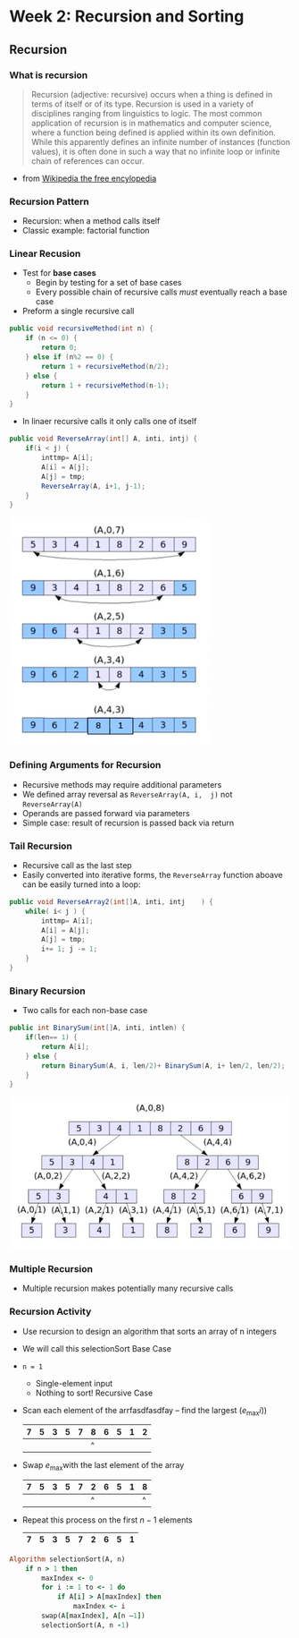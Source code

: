 # Week 2: Recursion and Sorting 

## Recursion

### What is recursion
> Recursion (adjective: recursive) occurs when a thing is defined in terms of itself or of its type. Recursion is used in a variety of disciplines ranging from linguistics to logic. The most common application of recursion is in mathematics and computer science, where a function being defined is applied within its own definition. While this apparently defines an infinite number of instances (function values), it is often done in such a way that no infinite loop or infinite chain of references can occur. 

- from [Wikipedia the free encylopedia](https://en.wikipedia.org/wiki/Recursion)

### Recursion Pattern
- Recursion: when a method calls itself
- Classic example: factorial function

### Linear Recusion
- Test for __base cases__
	- Begin by testing for a set of base cases
	- Every possible chain of recursive calls _must_ eventually reach a base case
- Preform a single recursive call
```java
public void recursiveMethod(int n) {
	if (n <= 0) {
		return 0;
	} else if (n%2 == 0) {
		return 1 + recursiveMethod(n/2);
	} else {
		return 1 + recursiveMethod(n-1);
	}
}
```
- In linaer recursive calls it only calls one of itself
```java
public void ReverseArray(int[] A, inti, intj) {
	if(i < j) {
		inttmp= A[i];
		A[i] = A[j];
		A[j] = tmp;
		ReverseArray(A, i+1, j-1);
	}
}
```
![Reverse array recursivly demo](images/wk2/reverse_array_recursive_demo.png)

### Defining Arguments for Recursion
- Recursive methods may require additional parameters
- We defined array reversal as `ReverseArray(A, i,  j)` not `ReverseArray(A)`
- Operands are passed forward via parameters
- Simple case: result of recursion is passed back via return

### Tail Recursion
- Recursive call as the last step
- Easily converted into iterative forms, the `ReverseArray` function aboave can be easily turned into a loop:
```java
public void ReverseArray2(int[]A, inti, intj	) {
	while( i< j ) {
		inttmp= A[i];
		A[i] = A[j];
		A[j] = tmp;
		i+= 1; j -= 1;
	}
}
```
### Binary Recursion
- Two calls for each non-base case
```java
public int BinarySum(int[]A, inti, intlen) {
	if(len== 1) {
		return A[i];
	} else {
		return BinarySum(A, i, len/2)+ BinarySum(A, i+ len/2, len/2);
	}
}
```
![Binary recursive sum](images/wk2/binary_recursive_array_sum_demo.png)
### Multiple Recursion

- Multiple recursion makes potentially many recursive calls

### Recursion Activity
- Use recursion to design an algorithm that sorts an array of n integers
- We will call this selectionSort
Base Case
- `n = 1`
	- Single-element input
	- Nothing to sort!
Recursive Case
- Scan each element of the arrfasdfasdfay – find the largest $(e_{\text{max}}i$))

    |7|5|3|5|7|8|6|5|1|2|
	|-|-|-|-|-|-|-|-|-|-|
	||||||^|
- Swap $e_\text{max}$with the last element of the array

    |7|5|3|5|7|2|6|5|1|8|
	|-|-|-|-|-|-|-|-|-|-|
	||||||^||||^|
- Repeat this process on the first $n -1$ elements

    |7|5|3|5|7|2|6|5|1|
	|-|-|-|-|-|-|-|-|-|
```ruby
Algorithm selectionSort(A, n)
	if n > 1 then
		maxIndex <- 0
		for i := 1 to <- 1 do
			if A[i] > A[maxIndex] then
				maxIndex <- i
		swap(A[maxIndex], A[n –1])
		selectionSort(A, n -1)
```


